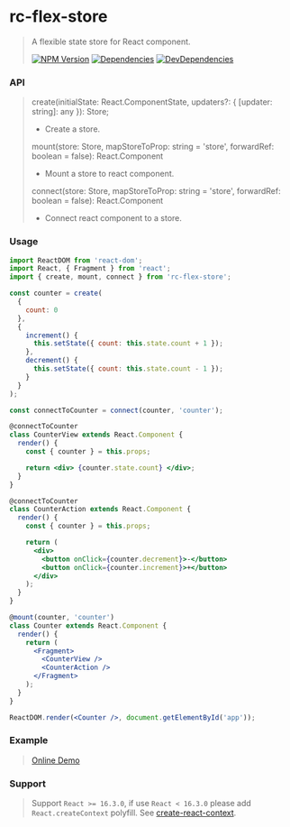 # rc-flex-store

> A flexible state store for React component.
>
> [![NPM Version][npm-image]][npm-url]
> [![Dependencies][david-image]][david-url]
> [![DevDependencies][dev-david-image]][dev-david-url]

### API

> create(initialState: React.ComponentState, updaters?: { [updater: string]: any }): Store;
>
> - Create a store.
>
> mount(store: Store, mapStoreToProp: string = 'store', forwardRef: boolean = false): React.Component
>
> - Mount a store to react component.
>
> connect(store: Store, mapStoreToProp: string = 'store', forwardRef: boolean = false): React.Component
>
> - Connect react component to a store.

### Usage

```jsx
import ReactDOM from 'react-dom';
import React, { Fragment } from 'react';
import { create, mount, connect } from 'rc-flex-store';

const counter = create(
  {
    count: 0
  },
  {
    increment() {
      this.setState({ count: this.state.count + 1 });
    },
    decrement() {
      this.setState({ count: this.state.count - 1 });
    }
  }
);

const connectToCounter = connect(counter, 'counter');

@connectToCounter
class CounterView extends React.Component {
  render() {
    const { counter } = this.props;

    return <div> {counter.state.count} </div>;
  }
}

@connectToCounter
class CounterAction extends React.Component {
  render() {
    const { counter } = this.props;

    return (
      <div>
        <button onClick={counter.decrement}>-</button>
        <button onClick={counter.increment}>+</button>
      </div>
    );
  }
}

@mount(counter, 'counter')
class Counter extends React.Component {
  render() {
    return (
      <Fragment>
        <CounterView />
        <CounterAction />
      </Fragment>
    );
  }
}

ReactDOM.render(<Counter />, document.getElementById('app'));
```

### Example

> [Online Demo](https://codesandbox.io/s/p3jrym1opx)

### Support

> Support `React >= 16.3.0`, if use `React < 16.3.0` please add `React.createContext` polyfill. See [create-react-context](https://github.com/jamiebuilds/create-react-context).

[npm-image]: https://img.shields.io/npm/v/rc-flex-store.svg?style=flat-square
[npm-url]: https://www.npmjs.org/package/rc-flex-store
[david-image]: http://img.shields.io/david/nuintun/rc-flex-store.svg?style=flat-square
[david-url]: https://david-dm.org/nuintun/rc-flex-store
[dev-david-image]: http://img.shields.io/david/dev/nuintun/rc-flex-store.svg?style=flat-square
[dev-david-url]: https://david-dm.org/nuintun/rc-flex-store?type=dev
